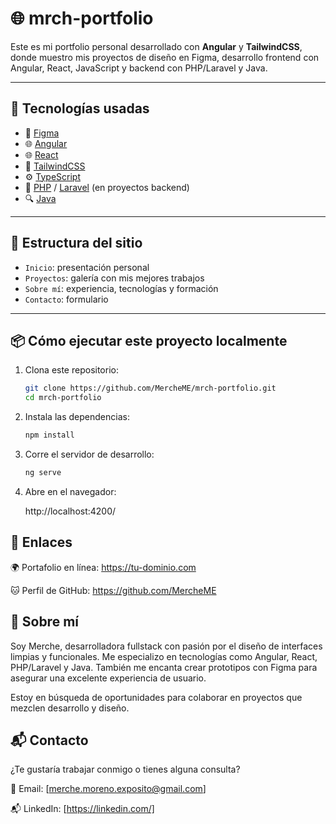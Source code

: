 # 🌐 mrch-portfolio
Este es mi portfolio personal desarrollado con **Angular** y **TailwindCSS**, donde muestro mis proyectos de diseño en Figma, desarrollo frontend con Angular, React, JavaScript y backend con PHP/Laravel  y Java.

---

## 🚀 Tecnologías usadas

- 🎨 [Figma](https://figma.com)
- 🌐 [Angular](https://angular.io/)
- 🌐 [React](https://es.react.dev/)
- 💅 [TailwindCSS](https://tailwindcss.com/)
- ⚙️ [TypeScript](https://www.typescriptlang.org/)
- 🧠 [PHP](https://www.php.net/) / [Laravel](https://laravel.com/) (en proyectos backend)
- 🔍 [Java](https://www.java.com/es/)

---

## 🧩 Estructura del sitio

- `Inicio`: presentación personal
- `Proyectos`: galería con mis mejores trabajos
- `Sobre mí`: experiencia, tecnologías y formación
- `Contacto`: formulario 

---

## 📦 Cómo ejecutar este proyecto localmente

1. Clona este repositorio:
   ```bash
   git clone https://github.com/MercheME/mrch-portfolio.git
   cd mrch-portfolio

2. Instala las dependencias:
    ```bash
    npm install

3. Corre el servidor de desarrollo:

    ```bash
    ng serve

4. Abre en el navegador:

    http://localhost:4200/

## 🔗 Enlaces 
🌍 Portafolio en línea: https://tu-dominio.com

🐱 Perfil de GitHub: https://github.com/MercheME


## 🙋 Sobre mí
Soy Merche, desarrolladora fullstack con pasión por el diseño de interfaces limpias y funcionales. Me especializo en tecnologías como Angular, React, PHP/Laravel y Java. También me encanta crear prototipos con Figma para asegurar una excelente experiencia de usuario.

Estoy en búsqueda de oportunidades para colaborar en proyectos que mezclen desarrollo y diseño.

## 📬 Contacto
¿Te gustaría trabajar conmigo o tienes alguna consulta?

📧 Email: [merche.moreno.exposito@gmail.com]

📬 LinkedIn: [https://linkedin.com/]
